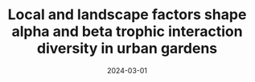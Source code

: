 ---
title: "Local and landscape factors shape alpha and beta trophic interaction diversity in urban gardens"
collection: publications
permalink: /publication/2024-trophic-interaction
date: 2024-03-01
venue: 'Proceedings B'
paperurl: 'https://doi.org/10.1098/rspb.2023.2501'
citation: 'Martínez-Núñez, C., Casanelles Abella, J., Frey, D., Zanetta, A., & Moretti, M. (2024). Local and landscape factors shape alpha and beta trophic interaction diversity in urban gardens. Proceedings B, 291(2023), 20232501.'
--- 